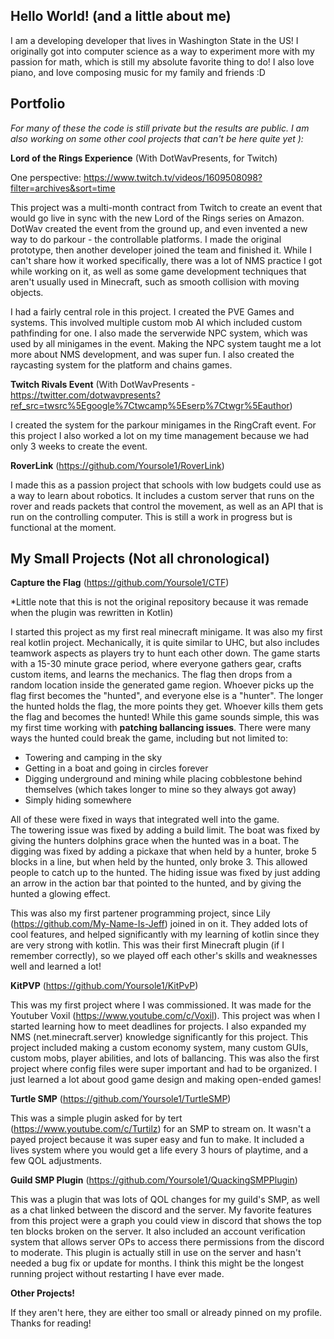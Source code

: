 ## Hello World! (and a little about me)

I am a developing developer that lives in Washington State in the US!  I originally got into computer science as a way to experiment more with my passion for math, which is still my absolute favorite thing to do!  I also love piano, and love composing music for my family and friends :D

## Portfolio
*For many of these the code is still private but the results are public.  I am also working on some other cool projects that can't be here quite yet ):*

**Lord of the Rings Experience** (With DotWavPresents, for Twitch)

One perspective: https://www.twitch.tv/videos/1609508098?filter=archives&sort=time

This project was a multi-month contract from Twitch to create an event that would go live in sync with the new Lord of the Rings series on Amazon.  DotWav created the event from the ground up, and even invented a new way to do parkour - the controllable platforms.  I made the original prototype, then another developer joined the team and finished it.  While I can't share how it worked specifically, there was a lot of NMS practice I got while working on it, as well as some game development techniques that aren't usually used in Minecraft, such as smooth collision with moving objects. 

I had a fairly central role in this project.  I created the PVE Games and systems.  This involved multiple custom mob AI which included custom pathfinding for one. I also made the serverwide NPC system, which was used by all minigames in the event.  Making the NPC system taught me a lot more about NMS development, and was super fun. I also created the raycasting system for the platform and chains games.

**Twitch Rivals Event** (With DotWavPresents - https://twitter.com/dotwavpresents?ref_src=twsrc%5Egoogle%7Ctwcamp%5Eserp%7Ctwgr%5Eauthor)

I created the system for the parkour minigames in the RingCraft event.  For this project I also worked a lot on my time management because we had only 3 weeks to create the event.

**RoverLink** (https://github.com/Yoursole1/RoverLink)

I made this as a passion project that schools with low budgets could use as a way to learn about robotics.  It includes a custom server that runs on the rover and reads packets that control the movement, as well as an API that is run on the controlling computer.  This is still a work in progress but is functional at the moment. 

## My Small Projects (Not all chronological)

**Capture the Flag** (https://github.com/Yoursole1/CTF)

*Little note that this is not the original repository because it was remade when the plugin was rewritten in Kotlin)

I started this project as my first real minecraft minigame.  It was also my first real kotlin project.  Mechanically, it is quite similar to UHC, but also includes teamwork aspects as players try to hunt each other down.  The game starts with a 15-30 minute grace period, where everyone gathers gear, crafts custom items, and learns the mechanics.  The flag then drops from a random location inside the generated game region.  Whoever picks up the flag first becomes the "hunted", and everyone else is a "hunter".  The longer the hunted holds the flag, the more points they get.  Whoever kills them gets the flag and becomes the hunted!  While this game sounds simple, this was my first time working with **patching ballancing issues**.  There were many ways the hunted could break the game, including but not limited to:
- Towering and camping in the sky
- Getting in a boat and going in circles forever
- Digging underground and mining while placing cobblestone behind themselves (which takes longer to mine so they always got away)
- Simply hiding somewhere

All of these were fixed in ways that integrated well into the game.  
The towering issue was fixed by adding a build limit.  The boat was fixed by giving the hunters dolphins grace when the hunted was in a boat.  The digging was fixed by adding a pickaxe that when held by a hunter, broke 5 blocks in a line, but when held by the hunted, only broke 3.  This allowed people to catch up to the hunted.  The hiding issue was fixed by just adding an arrow in the action bar that pointed to the hunted, and by giving the hunted a glowing effect.  

This was also my first partener programming project, since Lily (https://github.com/My-Name-Is-Jeff) joined in on it.  They added lots of cool features, and helped significantly with my learning of kotlin since they are very strong with kotlin.  This was their first Minecraft plugin (if I remember correctly), so we played off each other's skills and weaknesses well and learned a lot!

**KitPVP** (https://github.com/Yoursole1/KitPvP)

This was my first project where I was commissioned.  It was made for the Youtuber Voxil (https://www.youtube.com/c/Voxil).  This project was when I started learning how to meet deadlines for projects.  I also expanded my NMS (net.minecraft.server) knowledge significantly for this project.  This project included making a custom economy system, many custom GUIs, custom mobs, player abilities, and lots of ballancing.  This was also the first project where config files were super important and had to be organized.  I just learned a lot about good game design and making open-ended games!

**Turtle SMP** (https://github.com/Yoursole1/TurtleSMP)

This was a simple plugin asked for by tert (https://www.youtube.com/c/Turtilz) for an SMP to stream on.  It wasn't a payed project because it was super easy and fun to make.  It included a lives system where you would get a life every 3 hours of playtime, and a few QOL adjustments.  

**Guild SMP Plugin** (https://github.com/Yoursole1/QuackingSMPPlugin)

This was a plugin that was lots of QOL changes for my guild's SMP, as well as a chat linked between the discord and the server.  My favorite features from this project were a graph you could view in discord that shows the top ten blocks broken on the server.  It also included an account verification system that allows server OPs to access there permissions from the discord to moderate.  This plugin is actually still in use on the server and hasn't needed a bug fix or update for months.  I think this might be the longest running project without restarting I have ever made. 

**Other Projects!**

If they aren't here, they are either too small or already pinned on my profile.  Thanks for reading!
